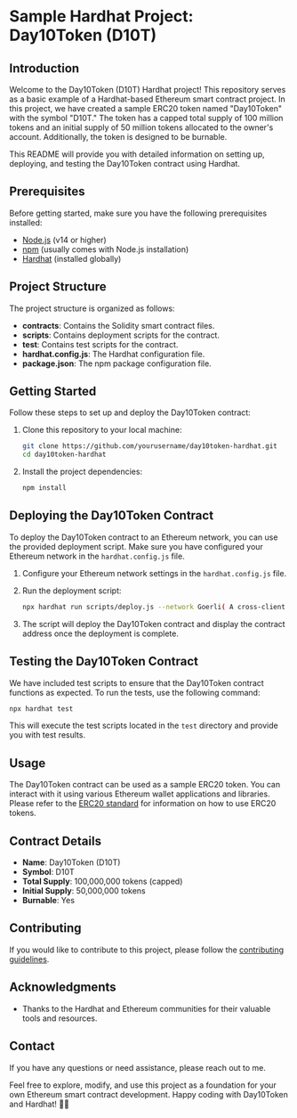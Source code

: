 # Sample Hardhat Project: Day10Token (D10T)

## Introduction

Welcome to the Day10Token (D10T) Hardhat project! This repository serves as a basic example of a Hardhat-based Ethereum smart contract project. In this project, we have created a sample ERC20 token named "Day10Token" with the symbol "D10T." The token has a capped total supply of 100 million tokens and an initial supply of 50 million tokens allocated to the owner's account. Additionally, the token is designed to be burnable.

This README will provide you with detailed information on setting up, deploying, and testing the Day10Token contract using Hardhat.

## Prerequisites

Before getting started, make sure you have the following prerequisites installed:

- [Node.js](https://nodejs.org/) (v14 or higher)
- [npm](https://www.npmjs.com/get-npm) (usually comes with Node.js installation)
- [Hardhat](https://hardhat.org/) (installed globally)

## Project Structure

The project structure is organized as follows:

- **contracts**: Contains the Solidity smart contract files.
- **scripts**: Contains deployment scripts for the contract.
- **test**: Contains test scripts for the contract.
- **hardhat.config.js**: The Hardhat configuration file.
- **package.json**: The npm package configuration file.

## Getting Started

Follow these steps to set up and deploy the Day10Token contract:

1. Clone this repository to your local machine:

   ```bash
   git clone https://github.com/yourusername/day10token-hardhat.git
   cd day10token-hardhat
   ```

2. Install the project dependencies:

   ```bash
   npm install
   ```

## Deploying the Day10Token Contract

To deploy the Day10Token contract to an Ethereum network, you can use the provided deployment script. Make sure you have configured your Ethereum network in the `hardhat.config.js` file.

1. Configure your Ethereum network settings in the `hardhat.config.js` file.

2. Run the deployment script:

   ```bash
   npx hardhat run scripts/deploy.js --network Goerli( A cross-client proof-of-authority testnet for Ethereum.)
   ```


3. The script will deploy the Day10Token contract and display the contract address once the deployment is complete.

## Testing the Day10Token Contract

We have included test scripts to ensure that the Day10Token contract functions as expected. To run the tests, use the following command:

```bash
npx hardhat test
```

This will execute the test scripts located in the `test` directory and provide you with test results.

## Usage

The Day10Token contract can be used as a sample ERC20 token. You can interact with it using various Ethereum wallet applications and libraries. Please refer to the [ERC20 standard](https://eips.ethereum.org/EIPS/eip-20) for information on how to use ERC20 tokens.

## Contract Details

- **Name**: Day10Token (D10T)
- **Symbol**: D10T
- **Total Supply**: 100,000,000 tokens (capped)
- **Initial Supply**: 50,000,000 tokens
- **Burnable**: Yes

## Contributing

If you would like to contribute to this project, please follow the [contributing guidelines](CONTRIBUTING.md).

## Acknowledgments

- Thanks to the Hardhat and Ethereum communities for their valuable tools and resources.

## Contact

If you have any questions or need assistance, please reach out to me.

Feel free to explore, modify, and use this project as a foundation for your own Ethereum smart contract development. Happy coding with Day10Token and Hardhat! 🚀🌐
